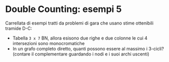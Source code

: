 # Double Counting: esempi 5

Carrellata di esempi tratti da problemi di gara che usano stime ottenibili tramide D-C:

- Tabella `3 x 7` BN, allora esisono due righe e due colonne le cui 4 intersezioni sono monocromatiche
- In un grafo completo diretto, quanti possono essere al massimo i 3-cicli? (contare il complementare guardando i nodi e i suoi archi uscenti)

